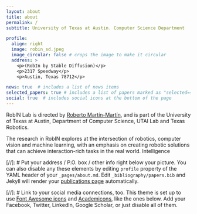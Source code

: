 ```yaml
---
layout: about
title: about
permalink: /
subtitle: University of Texas at Austin. Computer Science Department

profile:
  align: right
  image: robin_sd.jpeg
  image_circular: false # crops the image to make it circular
  address: >
    <p>(RobIn by Stable Diffusion)</p>
    <p>2317 Speedway</p>
    <p>Austin, Texas 78712</p>

news: true  # includes a list of news items
selected_papers: true # includes a list of papers marked as "selected={true}"
social: true  # includes social icons at the bottom of the page
---
```


RobIN Lab is directed by [Roberto Martín-Martín](https://robertomartinmartin.com/), and is part of the University of Texas at Austin, Department of Computer Science, UTAI Lab and Texas Robotics.

The research in RobIN explores at the intersection of robotics, computer vision and machine learning, with an emphasis on creating robotic solutions that can achieve interaction-rich tasks in the real world. Intelligence

[//]: # Put your address / P.O. box / other info right below your picture. You can also disable any these elements by editing `profile` property of the YAML header of your `_pages/about.md`. Edit `_bibliography/papers.bib` and Jekyll will render your [publications page](/al-folio/publications/) automatically.

[//]: # Link to your social media connections, too. This theme is set up to use [Font Awesome icons](http://fortawesome.github.io/Font-Awesome/) and [Academicons](https://jpswalsh.github.io/academicons/), like the ones below. Add your Facebook, Twitter, LinkedIn, Google Scholar, or just disable all of them.
